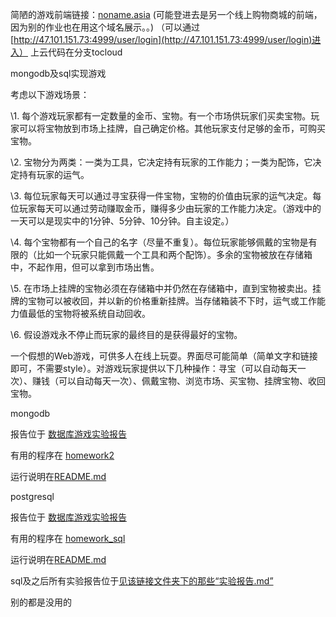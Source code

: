 简陋的游戏前端链接：[noname.asia](https://noname.asia) (可能登进去是另一个线上购物商城的前端，因为别的作业也在用这个域名展示。。)
（可以通过[http://47.101.151.73:4999/user/login](http://47.101.151.73:4999/user/login)进入）
上云代码在分支tocloud

mongodb及sql实现游戏

考虑以下游戏场景：

\1.   每个游戏玩家都有一定数量的金币、宝物。有一个市场供玩家们买卖宝物。玩家可以将宝物放到市场上挂牌，自己确定价格。其他玩家支付足够的金币，可购买宝物。

\2.   宝物分为两类：一类为工具，它决定持有玩家的工作能力；一类为配饰，它决定持有玩家的运气。

\3.   每位玩家每天可以通过寻宝获得一件宝物，宝物的价值由玩家的运气决定。每位玩家每天可以通过劳动赚取金币，赚得多少由玩家的工作能力决定。（游戏中的一天可以是现实中的1分钟、5分钟、10分钟。自主设定。）

\4.   每个宝物都有一个自己的名字（尽量不重复）。每位玩家能够佩戴的宝物是有限的（比如一个玩家只能佩戴一个工具和两个配饰）。多余的宝物被放在存储箱中，不起作用，但可以拿到市场出售。

\5.   在市场上挂牌的宝物必须在存储箱中并仍然在存储箱中，直到宝物被卖出。挂牌的宝物可以被收回，并以新的价格重新挂牌。当存储箱装不下时，运气或工作能力值最低的宝物将被系统自动回收。

\6.   假设游戏永不停止而玩家的最终目的是获得最好的宝物。

 一个假想的Web游戏，可供多人在线上玩耍。界面尽可能简单（简单文字和链接即可，不需要style）。对游戏玩家提供以下几种操作：寻宝（可以自动每天一次）、赚钱（可以自动每天一次）、佩戴宝物、浏览市场、买宝物、挂牌宝物、收回宝物。



mongodb

报告位于 [数据库游戏实验报告](https://github.com/1012598167/flask_mongodb_game/blob/master/%E6%95%B0%E6%8D%AE%E5%BA%93%E6%B8%B8%E6%88%8F%E5%AE%9E%E9%AA%8C%E6%8A%A5%E5%91%8A.md "\数据库游戏实验报告.md")

有用的程序在 [homework2](https://github.com/1012598167/flask_mongodb_game/tree/master/homework2/json_interface_example "\homework2")

运行说明在[README.md](https://github.com/1012598167/flask_mongodb_game/blob/master/homework2/json_interface_example/README.md "\homework2\json_interface_example\README.md")

postgresql

报告位于 [数据库游戏实验报告](https://github.com/1012598167/flask_mongodb_game/blob/master/%E6%95%B0%E6%8D%AE%E5%BA%93%E6%B8%B8%E6%88%8F%E5%AE%9E%E9%AA%8C%E6%8A%A5%E5%91%8Asqlgame.md "\数据库游戏实验报告.md")

有用的程序在 [homework_sql](https://github.com/1012598167/flask_mongodb_game/tree/master/homework_sql/json_interface_example "\homework2")

运行说明在[README.md](https://github.com/1012598167/flask_mongodb_game/blob/master/homework2/json_interface_example/README.md "\homework2\json_interface_example\README.md")

sql及之后所有实验报告位于[见该链接文件夹下的那些“实验报告.md”](https://github.com/1012598167/flask_mongodb_game/tree/master/Database-master)

别的都是没用的
